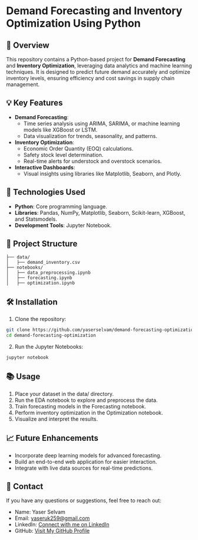 # Demand Forecasting and Inventory Optimization Using Python

## 📌 Overview

This repository contains a Python-based project for **Demand Forecasting** and **Inventory Optimization**, leveraging data analytics and machine learning techniques. It is designed to predict future demand accurately and optimize inventory levels, ensuring efficiency and cost savings in supply chain management.

## 💡 Key Features

- **Demand Forecasting**: 
  - Time series analysis using ARIMA, SARIMA, or machine learning models like XGBoost or LSTM.
  - Data visualization for trends, seasonality, and patterns.
- **Inventory Optimization**: 
  - Economic Order Quantity (EOQ) calculations.
  - Safety stock level determination.
  - Real-time alerts for understock and overstock scenarios.
- **Interactive Dashboards**:
  - Visual insights using libraries like Matplotlib, Seaborn, and Plotly.

## 🚀 Technologies Used

- **Python**: Core programming language.
- **Libraries**: Pandas, NumPy, Matplotlib, Seaborn, Scikit-learn, XGBoost, and Statsmodels.
- **Development Tools**: Jupyter Notebook.

## 📂 Project Structure

```
├── data/
│   ├── demand_inventory.csv
├── notebooks/
│   ├── data_preprocessing.ipynb            
│   ├── forecasting.ipynb    
│   ├── optimization.ipynb
```

## 🛠️ Installation

1.	Clone the repository:
   
```bash
git clone https://github.com/yaserselvam/demand-forecasting-optimization.git
cd demand-forecasting-optimization
```

2.	Run the Jupyter Notebooks:

```bash
jupyter notebook
```

## 📚 Usage

1.	Place your dataset in the data/ directory.
2.	Run the EDA notebook to explore and preprocess the data.
3.	Train forecasting models in the Forecasting notebook.
4.	Perform inventory optimization in the Optimization notebook.
5.	Visualize and interpret the results.

## 📈 Future Enhancements

- Incorporate deep learning models for advanced forecasting.
- Build an end-to-end web application for easier interaction.
- Integrate with live data sources for real-time predictions.

## 💌 Contact

If you have any questions or suggestions, feel free to reach out:
- Name: Yaser Selvam
- Email: yaseruk259@gmail.com
- LinkedIn: [Connect with me on LinkedIn](https://www.linkedin.com/in/yaserselvam)
- GitHub: [Visit My GitHub Profile](https://github.com/yaserselvam)

